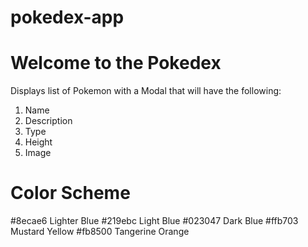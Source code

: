 # pokedex-app

# Welcome to the Pokedex

Displays list of Pokemon with a Modal that will have the following:

1. Name
2. Description
3. Type
4. Height
5. Image 

# Color Scheme 
 
#8ecae6 Lighter Blue 
#219ebc Light Blue
#023047 Dark Blue
#ffb703 Mustard Yellow
#fb8500 Tangerine Orange


